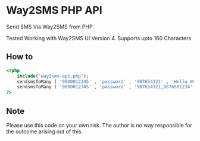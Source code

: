 Way2SMS PHP API
=============

Send SMS Via Way2SMS from PHP.  

Tested Working with Way2SMS UI Version 4. Supports upto 160 Characters


How to
-------
```php
<?php
    include('way2sms-api.php');
    sendsmsToMany ( '9000012345' , 'password' , '987654321' , 'Hello World');   
    sendsmsToMany ( '9000012345' , 'password' , '987654321,9876501234' , 'Hello World');   
?>
```


Note
-------
Please use this code on your own risk. The author is no way responsible for the outcome arising out of this.